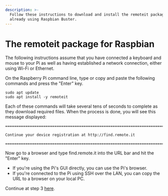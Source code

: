 ```yaml
---
description: >-
  Follow these instructions to download and install the remoteit package on a Pi
  already using Raspbian Buster.
---
```


# The remoteit package for Raspbian

The following instructions assume that you have connected a keyboard and mouse to your Pi as well as having established a network connection, either using Wi-Fi or Ethernet.

On the Raspberry Pi command line, type or copy and paste the following commands and press the "Enter" key.

```text
sudo apt update
sudo apt install -y remoteit
```

Each of these commands will take several tens of seconds to complete as they download required files.  When the process is done, you will see this message displayed:

```text
================================================================================

Continue your device registration at http://find.remote.it

================================================================================
```

Now go to a browser and type find.remote.it into the URL bar and hit the "Enter" key.

* If you're using the Pi's GUI directly, you can use the Pi's browser.
* If you're connected to the Pi using SSH over the LAN, you can copy the URL to a browser on your local PC.

Continue at step 3 [here](https://docs.remote.it/adding-remote.it-to-your-device/raspberry-pi-quick-start#find-your-pi-on-the-lan).


